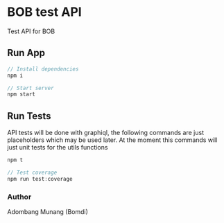 # BOB test API

Test API for BOB

## Run App

```javaScript
// Install dependencies
npm i

// Start server
npm start
```

## Run Tests

API tests will be done with graphiql, the following commands are just placeholders which may be used later. At the moment this commands will just unit tests for the utils functions

```javaScript
npm t

// Test coverage
npm run test:coverage
```

### Author

Adombang Munang (Bomdi)
